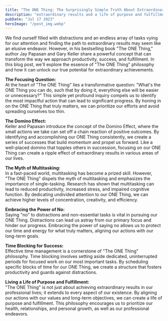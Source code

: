 ```yaml
---
title: "The ONE Thing: The Surprisingly Simple Truth About Extraordinary Results"
description: "extraordinary results and a life of purpose and fulfillment by focusing on what truly matters to you..."
pubDate: "Jul 17 2023"
heroImage: "/post_img.webp"
---
```

We find ourself filled with distractions and an endless array of tasks vying for our attention and finding the path to extraordinary results may seem like an elusive endeavor. However, in his bestselling book "The ONE Thing," author Jay Papasan and Gary Keller share a powerful concept that can transform the way we approach productivity, success, and fulfillment. In this blog post, we'll explore the essence of "The ONE Thing" philosophy and how it can unlock our true potential for extraordinary achievements.

**The Focusing Question:**  
At the heart of "The ONE Thing" lies a transformative question: "What's the ONE Thing you can do, such that by doing it, everything else will be easier or unnecessary?" This simple yet profound inquiry compels us to identify the most impactful action that can lead to significant progress. By honing in on the ONE Thing that truly matters, we can prioritize our efforts and avoid spreading ourselves too thin.

**The Domino Effect:**  
Keller and Papasan introduce the concept of the Domino Effect, where the small actions we take can set off a chain reaction of positive outcomes. By identifying and accomplishing our ONE Thing consistently, we create a series of successes that build momentum and propel us forward. Like a well-placed domino that topples others in succession, focusing on our ONE Thing can create a ripple effect of extraordinary results in various areas of our lives.

**The Myth of Multitasking:**  
In a fast-paced world, multitasking has become a prized skill. However, "The ONE Thing" dispels the myth of multitasking and emphasizes the importance of single-tasking. Research has shown that multitasking can lead to reduced productivity, increased stress, and impaired cognitive function. By dedicating undivided attention to our ONE Thing, we can achieve higher levels of concentration, creativity, and efficiency.

**Embracing the Power of No:**  
Saying "no" to distractions and non-essential tasks is vital in pursuing our ONE Thing. Distractions can lead us astray from our primary focus and hinder our progress. Embracing the power of saying no allows us to protect our time and energy for what truly matters, aligning our actions with our long-term goals.

**Time Blocking for Success:**  
Effective time management is a cornerstone of "The ONE Thing" philosophy. Time blocking involves setting aside dedicated, uninterrupted periods for focused work on our most important tasks. By scheduling specific blocks of time for our ONE Thing, we create a structure that fosters productivity and guards against distractions.

**Living a Life of Purpose and Fulfillment:**  
"The ONE Thing" is not just about achieving extraordinary results in our professional lives; it extends to every aspect of our existence. By aligning our actions with our values and long-term objectives, we can create a life of purpose and fulfillment. This philosophy encourages us to prioritize our health, relationships, and personal growth, as well as our professional endeavors.